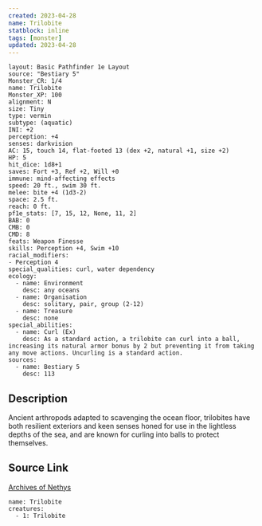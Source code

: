 ```yaml
---
created: 2023-04-28
name: Trilobite
statblock: inline
tags: [monster]
updated: 2023-04-28
---
```

```statblock
layout: Basic Pathfinder 1e Layout
source: "Bestiary 5"
Monster_CR: 1/4
name: Trilobite
Monster_XP: 100
alignment: N
size: Tiny
type: vermin
subtype: (aquatic)
INI: +2
perception: +4
senses: darkvision
AC: 15, touch 14, flat-footed 13 (dex +2, natural +1, size +2)
HP: 5
hit_dice: 1d8+1
saves: Fort +3, Ref +2, Will +0
immune: mind-affecting effects
speed: 20 ft., swim 30 ft.
melee: bite +4 (1d3-2)
space: 2.5 ft.
reach: 0 ft.
pf1e_stats: [7, 15, 12, None, 11, 2]
BAB: 0
CMB: 0
CMD: 8
feats: Weapon Finesse
skills: Perception +4, Swim +10
racial_modifiers:
- Perception 4
special_qualities: curl, water dependency
ecology:
  - name: Environment
    desc: any oceans
  - name: Organisation
    desc: solitary, pair, group (2-12)
  - name: Treasure
    desc: none
special_abilities:
  - name: Curl (Ex)
    desc: As a standard action, a trilobite can curl into a ball, increasing its natural armor bonus by 2 but preventing it from taking any move actions. Uncurling is a standard action.
sources:
  - name: Bestiary 5
    desc: 113
```
## Description
Ancient arthropods adapted to scavenging the ocean floor, trilobites have both resilient exteriors and keen senses honed for use in the lightless depths of the sea, and are known for curling into balls to protect themselves.
## Source Link
[Archives of Nethys](https://aonprd.com/MonsterDisplay.aspx?ItemName=Trilobite)
```encounter-table
name: Trilobite
creatures:
  - 1: Trilobite
```
